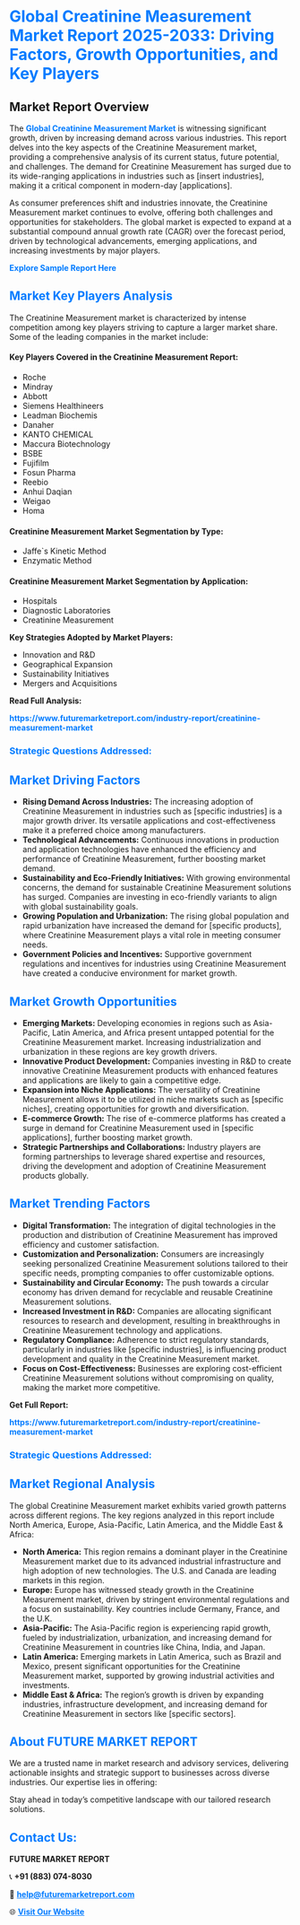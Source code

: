 <h1 style="color: #007BFF;">Global Creatinine Measurement Market Report 2025-2033: Driving Factors, Growth Opportunities, and Key Players</h1>

<section id="overview">
<h2>Market Report Overview</h2>
<p>The <a href="https://www.futuremarketreport.com/industry-report/creatinine-measurement-market" style="color: #007BFF; text-decoration: none;"><strong>Global Creatinine Measurement Market</strong></a> is witnessing significant growth, driven by increasing demand across various industries. This report delves into the key aspects of the Creatinine Measurement market, providing a comprehensive analysis of its current status, future potential, and challenges. The demand for Creatinine Measurement has surged due to its wide-ranging applications in industries such as [insert industries], making it a critical component in modern-day [applications].</p>
<p>As consumer preferences shift and industries innovate, the Creatinine Measurement market continues to evolve, offering both challenges and opportunities for stakeholders. The global market is expected to expand at a substantial compound annual growth rate (CAGR) over the forecast period, driven by technological advancements, emerging applications, and increasing investments by major players.</p>
</section>

<section id="overview">
<p><a href="https://www.futuremarketreport.com/request-sample/reportId=121923" style="color: #007BFF; text-decoration: none;"><strong>Explore Sample Report Here</strong></a></p>
</section>

<section id="key-players">
<h2 style="color: #007BFF;">Market Key Players Analysis</h2>
<p>The Creatinine Measurement market is characterized by intense competition among key players striving to capture a larger market share. Some of the leading companies in the market include:</p>
<h4>Key Players Covered in the Creatinine Measurement Report:</h4>
<ul><li>Roche</li><li>Mindray</li><li>Abbott</li><li>Siemens Healthineers</li><li>Leadman Biochemis</li><li>Danaher</li><li>KANTO CHEMICAL</li><li>Maccura Biotechnology</li><li>BSBE</li><li>Fujifilm</li><li>Fosun Pharma</li><li>Reebio</li><li>Anhui Daqian</li><li>Weigao</li><li>Homa</li></ul>
<h4>Creatinine Measurement Market Segmentation by Type:</h4>
<ul><li>Jaffe`s Kinetic Method</li><li>Enzymatic Method</li></ul>

<h4>Creatinine Measurement Market Segmentation by Application:</h4>
<ul><li>Hospitals</li><li>Diagnostic Laboratories</li><li>Creatinine Measurement</li></ul>
<p><strong>Key Strategies Adopted by Market Players:</strong></p>
<ul>
<li>Innovation and R&D</li>
<li>Geographical Expansion</li>
<li>Sustainability Initiatives</li>
<li>Mergers and Acquisitions</li>
</ul>
</section>

<section>
<p><strong>Read Full Analysis: </strong></p><a href="https://www.futuremarketreport.com/industry-report/creatinine-measurement-market" style="color: #007BFF; text-decoration: none;"><strong>https://www.futuremarketreport.com/industry-report/creatinine-measurement-market</strong></a>
<h3 style="color: #007BFF;">Strategic Questions Addressed:</h3>
</section>

<section id="driving-factors">
<h2 style="color: #007BFF;">Market Driving Factors</h2>
<ul>
<li><strong>Rising Demand Across Industries:</strong> The increasing adoption of Creatinine Measurement in industries such as [specific industries] is a major growth driver. Its versatile applications and cost-effectiveness make it a preferred choice among manufacturers.</li>
<li><strong>Technological Advancements:</strong> Continuous innovations in production and application technologies have enhanced the efficiency and performance of Creatinine Measurement, further boosting market demand.</li>
<li><strong>Sustainability and Eco-Friendly Initiatives:</strong> With growing environmental concerns, the demand for sustainable Creatinine Measurement solutions has surged. Companies are investing in eco-friendly variants to align with global sustainability goals.</li>
<li><strong>Growing Population and Urbanization:</strong> The rising global population and rapid urbanization have increased the demand for [specific products], where Creatinine Measurement plays a vital role in meeting consumer needs.</li>
<li><strong>Government Policies and Incentives:</strong> Supportive government regulations and incentives for industries using Creatinine Measurement have created a conducive environment for market growth.</li>
</ul>
</section>

<section id="growth-opportunities">
<h2 style="color: #007BFF;">Market Growth Opportunities</h2>
<ul>
<li><strong>Emerging Markets:</strong> Developing economies in regions such as Asia-Pacific, Latin America, and Africa present untapped potential for the Creatinine Measurement market. Increasing industrialization and urbanization in these regions are key growth drivers.</li>
<li><strong>Innovative Product Development:</strong> Companies investing in R&D to create innovative Creatinine Measurement products with enhanced features and applications are likely to gain a competitive edge.</li>
<li><strong>Expansion into Niche Applications:</strong> The versatility of Creatinine Measurement allows it to be utilized in niche markets such as [specific niches], creating opportunities for growth and diversification.</li>
<li><strong>E-commerce Growth:</strong> The rise of e-commerce platforms has created a surge in demand for Creatinine Measurement used in [specific applications], further boosting market growth.</li>
<li><strong>Strategic Partnerships and Collaborations:</strong> Industry players are forming partnerships to leverage shared expertise and resources, driving the development and adoption of Creatinine Measurement products globally.</li>
</ul>
</section>

<section id="trending-factors">
<h2 style="color: #007BFF;">Market Trending Factors</h2>
<ul>
<li><strong>Digital Transformation:</strong> The integration of digital technologies in the production and distribution of Creatinine Measurement has improved efficiency and customer satisfaction.</li>
<li><strong>Customization and Personalization:</strong> Consumers are increasingly seeking personalized Creatinine Measurement solutions tailored to their specific needs, prompting companies to offer customizable options.</li>
<li><strong>Sustainability and Circular Economy:</strong> The push towards a circular economy has driven demand for recyclable and reusable Creatinine Measurement solutions.</li>
<li><strong>Increased Investment in R&D:</strong> Companies are allocating significant resources to research and development, resulting in breakthroughs in Creatinine Measurement technology and applications.</li>
<li><strong>Regulatory Compliance:</strong> Adherence to strict regulatory standards, particularly in industries like [specific industries], is influencing product development and quality in the Creatinine Measurement market.</li>
<li><strong>Focus on Cost-Effectiveness:</strong> Businesses are exploring cost-efficient Creatinine Measurement solutions without compromising on quality, making the market more competitive.</li>
</ul>
</section>

<section>
<p><strong>Get Full Report: </strong></p><a href="https://www.futuremarketreport.com/industry-report/creatinine-measurement-market" style="color: #007BFF; text-decoration: none;"><strong>https://www.futuremarketreport.com/industry-report/creatinine-measurement-market</strong></a>
<h3 style="color: #007BFF;">Strategic Questions Addressed:</h3>
</section>


<section id="regional-analysis">
<h2 style="color: #007BFF;">Market Regional Analysis</h2>
<p>The global Creatinine Measurement market exhibits varied growth patterns across different regions. The key regions analyzed in this report include North America, Europe, Asia-Pacific, Latin America, and the Middle East & Africa:</p>
<ul>
<li><strong>North America:</strong> This region remains a dominant player in the Creatinine Measurement market due to its advanced industrial infrastructure and high adoption of new technologies. The U.S. and Canada are leading markets in this region.</li>
<li><strong>Europe:</strong> Europe has witnessed steady growth in the Creatinine Measurement market, driven by stringent environmental regulations and a focus on sustainability. Key countries include Germany, France, and the U.K.</li>
<li><strong>Asia-Pacific:</strong> The Asia-Pacific region is experiencing rapid growth, fueled by industrialization, urbanization, and increasing demand for Creatinine Measurement in countries like China, India, and Japan.</li>
<li><strong>Latin America:</strong> Emerging markets in Latin America, such as Brazil and Mexico, present significant opportunities for the Creatinine Measurement market, supported by growing industrial activities and investments.</li>
<li><strong>Middle East & Africa:</strong> The region’s growth is driven by expanding industries, infrastructure development, and increasing demand for Creatinine Measurement in sectors like [specific sectors].</li>
</ul>
</section>

<footer>
<h2 style="color: #007BFF;">About FUTURE MARKET REPORT</h2>
<p>We are a trusted name in market research and advisory services, delivering actionable insights and strategic support to businesses across diverse industries. Our expertise lies in offering:</p>

<p>Stay ahead in today’s competitive landscape with our tailored research solutions.</p>

<h2 style="color: #007BFF;">Contact Us:</h2>
<p><strong>FUTURE MARKET REPORT</strong></p>
<p>📞 <strong>+91 (883) 074-8030</strong></p>
<p>📧 <strong><a href="mailto:help@futuremarketreport.com" style="color: #007BFF;">help@futuremarketreport.com</a></strong></p>
<p>🌐 <strong><a href="https://www.futuremarketreport.com/" style="color: #007BFF;">Visit Our Website</a></strong></p>
</footer>